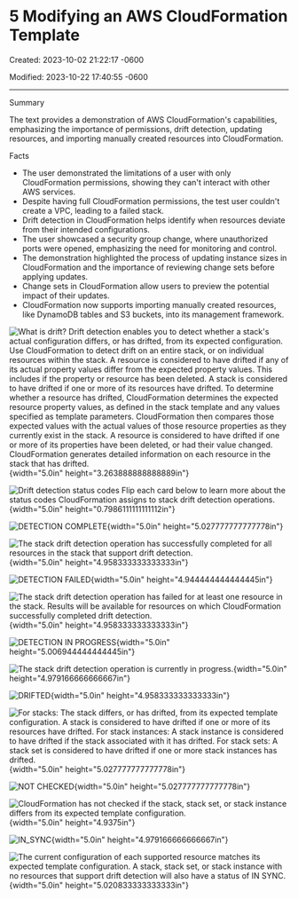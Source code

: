 # 5 Modifying an AWS CloudFormation Template

Created: 2023-10-02 21:22:17 -0600

Modified: 2023-10-22 17:40:55 -0600

---

Summary

The text provides a demonstration of AWS CloudFormation's capabilities, emphasizing the importance of permissions, drift detection, updating resources, and importing manually created resources into CloudFormation.

Facts

- The user demonstrated the limitations of a user with only CloudFormation permissions, showing they can't interact with other AWS services.
- Despite having full CloudFormation permissions, the test user couldn't create a VPC, leading to a failed stack.
- Drift detection in CloudFormation helps identify when resources deviate from their intended configurations.
- The user showcased a security group change, where unauthorized ports were opened, emphasizing the need for monitoring and control.
- The demonstration highlighted the process of updating instance sizes in CloudFormation and the importance of reviewing change sets before applying updates.
- Change sets in CloudFormation allow users to preview the potential impact of their updates.
- CloudFormation now supports importing manually created resources, like DynamoDB tables and S3 buckets, into its management framework.





![What is drift? Drift detection enables you to detect whether a stack's actual configuration differs, or has drifted, from its expected configuration. Use CloudFormation to detect drift on an entire stack, or on individual resources within the stack. A resource is considered to have drifted if any of its actual property values differ from the expected property values. This includes if the property or resource has been deleted. A stack is considered to have drifted if one or more of its resources have drifted. To determine whether a resource has drifted, CloudFormation determines the expected resource property values, as defined in the stack template and any values specified as template parameters. CloudFormation then compares those expected values with the actual values of those resource properties as they currently exist in the stack. A resource is considered to have drifted if one or more of its properties have been deleted, or had their value changed. CloudFormation generates detailed information on each resource in the stack that has drifted. ](../../../media/AWS-DevOps-Module-2-5-Modifying-an-AWS-CloudFormation-Template-image1.png){width="5.0in" height="3.263888888888889in"}



![Drift detection status codes Flip each card below to learn more about the status codes CloudFormation assigns to stack drift detection operations. ](../../../media/AWS-DevOps-Module-2-5-Modifying-an-AWS-CloudFormation-Template-image2.png){width="5.0in" height="0.7986111111111112in"}



![DETECTION COMPLETE ](../../../media/AWS-DevOps-Module-2-5-Modifying-an-AWS-CloudFormation-Template-image3.png){width="5.0in" height="5.027777777777778in"}



![The stack drift detection operation has successfully completed for all resources in the stack that support drift detection. ](../../../media/AWS-DevOps-Module-2-5-Modifying-an-AWS-CloudFormation-Template-image4.png){width="5.0in" height="4.958333333333333in"}



![DETECTION FAILED ](../../../media/AWS-DevOps-Module-2-5-Modifying-an-AWS-CloudFormation-Template-image5.png){width="5.0in" height="4.944444444444445in"}



![The stack drift detection operation has failed for at least one resource in the stack. Results will be available for resources on which CloudFormation successfully completed drift detection. ](../../../media/AWS-DevOps-Module-2-5-Modifying-an-AWS-CloudFormation-Template-image6.png){width="5.0in" height="4.958333333333333in"}



![DETECTION IN PROGRESS ](../../../media/AWS-DevOps-Module-2-5-Modifying-an-AWS-CloudFormation-Template-image7.png){width="5.0in" height="5.006944444444445in"}



![The stack drift detection operation is currently in progress. ](../../../media/AWS-DevOps-Module-2-5-Modifying-an-AWS-CloudFormation-Template-image8.png){width="5.0in" height="4.979166666666667in"}



![DRIFTED ](../../../media/AWS-DevOps-Module-2-5-Modifying-an-AWS-CloudFormation-Template-image9.png){width="5.0in" height="4.958333333333333in"}



![For stacks: The stack differs, or has drifted, from its expected template configuration. A stack is considered to have drifted if one or more of its resources have drifted. For stack instances: A stack instance is considered to have drifted if the stack associated with it has drifted. For stack sets: A stack set is considered to have drifted if one or more stack instances has drifted. ](../../../media/AWS-DevOps-Module-2-5-Modifying-an-AWS-CloudFormation-Template-image10.png){width="5.0in" height="5.027777777777778in"}



![NOT CHECKED ](../../../media/AWS-DevOps-Module-2-5-Modifying-an-AWS-CloudFormation-Template-image11.png){width="5.0in" height="5.027777777777778in"}



![CloudFormation has not checked if the stack, stack set, or stack instance differs from its expected template configuration. ](../../../media/AWS-DevOps-Module-2-5-Modifying-an-AWS-CloudFormation-Template-image12.png){width="5.0in" height="4.9375in"}



![IN_SYNC ](../../../media/AWS-DevOps-Module-2-5-Modifying-an-AWS-CloudFormation-Template-image13.png){width="5.0in" height="4.979166666666667in"}



![The current configuration of each supported resource matches its expected template configuration. A stack, stack set, or stack instance with no resources that support drift detection will also have a status of IN SYNC. ](../../../media/AWS-DevOps-Module-2-5-Modifying-an-AWS-CloudFormation-Template-image14.png){width="5.0in" height="5.020833333333333in"}
















